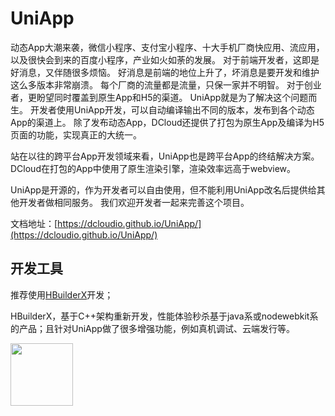 UniApp
===

动态App大潮来袭，微信小程序、支付宝小程序、十大手机厂商快应用、流应用，以及很快会到来的百度小程序，产业如火如荼的发展。
对于前端开发者，这即是好消息，又伴随很多烦恼。
好消息是前端的地位上升了，坏消息是要开发和维护这么多版本非常崩溃。
每个厂商的流量都是流量，只保一家并不明智。
对于创业者，更盼望同时覆盖到原生App和H5的渠道。
UniApp就是为了解决这个问题而生。
开发者使用UniApp开发，可以自动编译输出不同的版本，发布到各个动态App的渠道上。
除了发布动态App，DCloud还提供了打包为原生App及编译为H5页面的功能，实现真正的大统一。

站在以往的跨平台App开发领域来看，UniApp也是跨平台App的终结解决方案。
DCloud在打包的App中使用了原生渲染引擎，渲染效率远高于webview。

UniApp是开源的，作为开发者可以自由使用，但不能利用UniApp改名后提供给其他开发者做相同服务。
我们欢迎开发者一起来完善这个项目。

文档地址：[https://dcloudio.github.io/UniApp/](https://dcloudio.github.io/UniApp/)


开发工具
-------

推荐使用[HBuilderX](http://www.dcloud.io)开发；

HBuilderX，基于C++架构重新开发，性能体验秒杀基于java系或nodewebkit系的产品；且针对UniApp做了很多增强功能，例如真机调试、云端发行等。

<a href="http://www.dcloud.io/" target="_blank">
<img src="http://img.cdn.qiniu.dcloud.net.cn/image/logo/hbuilderx.png" width="100" />
</a>

